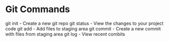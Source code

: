 # Git Commands

git init - Create a new git repo
git status - View the changes to your project code
git add - Add files to staging area
git commit - Create a new commit with files from staging area
git log - View recent combits
